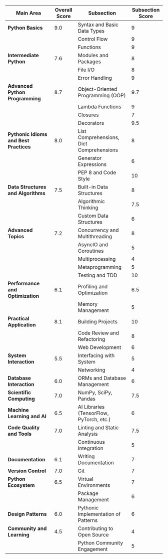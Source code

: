 | **Main Area**                          | **Overall Score** | **Subsection**                           | **Subsection Score** |
|----------------------------------------|-------------------|------------------------------------------|----------------------|
| **Python Basics**                      | 9.0               | Syntax and Basic Data Types              | 9                    |
|                                        |                   | Control Flow                             | 9                    |
|                                        |                   | Functions                                | 9                    |
| **Intermediate Python**                | 7.6               | Modules and Packages                     | 8                    |
|                                        |                   | File I/O                                 | 8                    |
|                                        |                   | Error Handling                           | 9                    |
| **Advanced Python Programming**        | 8.7               | Object-Oriented Programming (OOP)        | 9.7                  |
|                                        |                   | Lambda Functions                         | 9                    |
|                                        |                   | Closures                                 | 7                    |
|                                        |                   | Decorators                               | 9.5                  |
| **Pythonic Idioms and Best Practices** | 8.0               | List Comprehensions, Dict Comprehensions | 8                    |
|                                        |                   | Generator Expressions                    | 6                    |
|                                        |                   | PEP 8 and Code Style                     | 10                   |
| **Data Structures and Algorithms**     | 7.5               | Built-in Data Structures                 | 8                    |
|                                        |                   | Algorithmic Thinking                     | 7.5                  |
|                                        |                   | Custom Data Structures                   | 6                    |
| **Advanced Topics**                    | 7.2               | Concurrency and Multithreading           | 8                    |
|                                        |                   | AsyncIO and Coroutines                   | 5                    |
|                                        |                   | Multiprocessing                          | 4                    |
|                                        |                   | Metaprogramming                          | 5                    |
|                                        |                   | Testing and TDD                          | 10                   |
| **Performance and Optimization**       | 6.1               | Profiling and Optimization               | 6.5                  |
|                                        |                   | Memory Management                        | 5                    |
| **Practical Application**              | 8.1               | Building Projects                        | 10                   |
|                                        |                   | Code Review and Refactoring              | 8                    |
|                                        |                   | Web Development                          | 6                    |
| **System Interaction**                 | 5.5               | Interfacing with System                  | 5                    |
|                                        |                   | Networking                               | 4                    |
| **Database Interaction**               | 6.0               | ORMs and Database Management             | 6                    |
| **Scientific Computing**               | 7.0               | NumPy, SciPy, Pandas                     | 7.5                  |
| **Machine Learning and AI**            | 6.5               | AI Libraries (TensorFlow, PyTorch, etc.) | 6                    |
| **Code Quality and Tools**             | 7.0               | Linting and Static Analysis              | 7.5                  |
|                                        |                   | Continuous Integration                   | 5                    |
| **Documentation**                      | 6.1               | Writing Documentation                    | 7                    |
| **Version Control**                    | 7.0               | Git                                      | 7                    |
| **Python Ecosystem**                   | 6.5               | Virtual Environments                     | 7                    |
|                                        |                   | Package Management                       | 6                    |
| **Design Patterns**                    | 6.0               | Pythonic Implementation of Patterns      | 6                    |
| **Community and Learning**             | 4.5               | Contributing to Open Source              | 4                    |
|                                        |                   | Python Community Engagement              | 5                    |